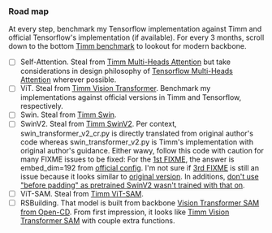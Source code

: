 ### Road map
At every step, benchmark my Tensorflow implementation against Timm and official Tensorflow's implementation (if available). For every 3 months, scroll down to the bottom [Timm benchmark](https://github.com/huggingface/pytorch-image-models/blob/main/results/benchmark-infer-fp32-nchw-pt221-cpu-i9_10940x-dynamo.csv) to lookout for modern backbone.
- [ ] Self-Attention. Steal from [Timm Multi-Heads Attention](https://github.com/huggingface/pytorch-image-models/blob/main/timm/models/vision_transformer.py#L58) but take considerations in design philosophy of [Tensorflow Multi-Heads Attention](https://github.com/tensorflow/models/blob/v2.18.0/official/vision/modeling/layers/nn_layers.py#L1286) wherever possible. 
- [ ] ViT. Steal from [Timm Vision Transformer](https://github.com/huggingface/pytorch-image-models/blob/main/timm/models/vision_transformer.py). Benchmark my implementations against official versions in Timm and Tensorflow, respectively.
- [ ] Swin. Steal from [Timm Swin](https://github.com/huggingface/pytorch-image-models/blob/main/timm/models/swin_transformer.py). 
- [ ] SwinV2. Steal from [Timm SwinV2](https://github.com/huggingface/pytorch-image-models/blob/main/timm/models/swin_transformer_v2_cr.py). Per context, swin_transformer_v2_cr.py is directly translated from original author's code whereas swin_transformer_v2.py is Timm's implementation with original author's guidance. Either wawy, follow this code with caution for many FIXME issues to be fixed: For the [1st FIXME](https://github.com/huggingface/pytorch-image-models/blob/main/timm/models/swin_transformer_v2_cr.py#L114), the answer is embed_dim=192 from [official config](https://github.com/microsoft/Swin-Transformer/blob/main/configs/swinv2/swinv2_large_patch4_window12to24_192to384_22kto1k_ft.yaml). I'm not sure if [3rd FIXME](https://github.com/huggingface/pytorch-image-models/blob/main/timm/models/swin_transformer_v2_cr.py#L371-L374) is still an issue because it looks similar to [original version](https://github.com/microsoft/Swin-Transformer/blob/main/models/swin_transformer_v2.py#L280). In additions, [don't use "before padding" as pretrained SwinV2 wasn't trained with that on](https://github.com/huggingface/pytorch-image-models/issues/2438#issuecomment-2651749230).
- [ ] ViT-SAM. Steal from [Timm ViT-SAM](https://github.com/huggingface/pytorch-image-models/blob/main/timm/models/vision_transformer_sam.py#L736).
- [ ] RSBuilding. That model is built from backbone [Vision Transformer SAM from Open-CD](https://github.com/Meize0729/RSBuilding/blob/main/opencd/models/backbones/vit_sam_normal.py). From first impression, it looks like [Timm Vision Transformer SAM](https://github.com/Meize0729/RSBuilding/blob/main/opencd/models/backbones/vit_sam_normal.py) with couple extra functions. 

